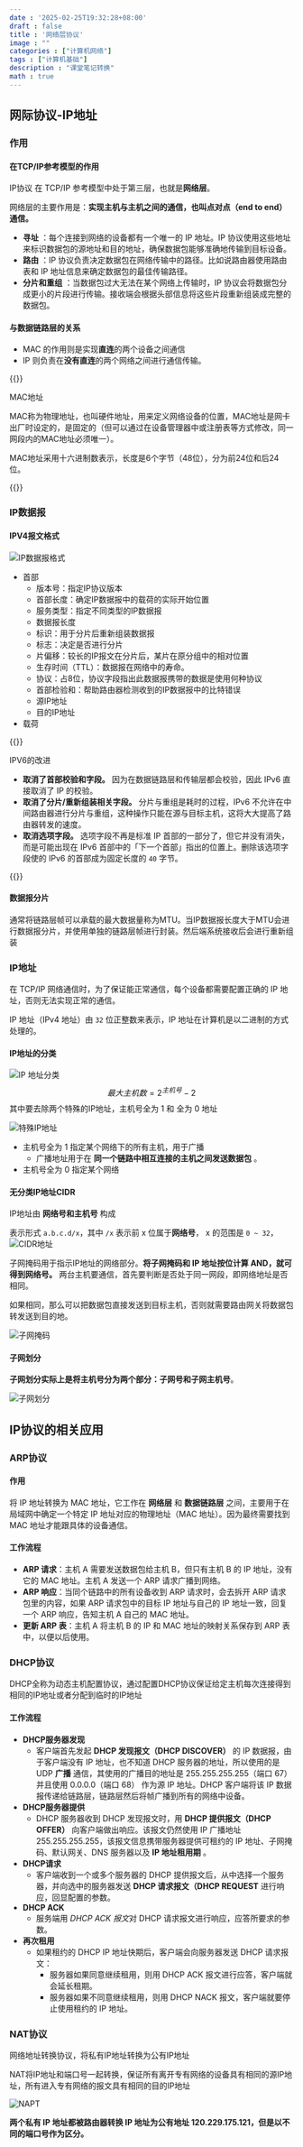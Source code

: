 ```yaml
---
date : '2025-02-25T19:32:28+08:00'
draft : false
title : '网络层协议'
image : ""
categories : ["计算机网络"]
tags : ["计算机基础"]
description : "课堂笔记转换"
math : true
---
```


## 网际协议-IP地址

### 作用

#### 在TCP/IP参考模型的作用

IP协议 在 TCP/IP 参考模型中处于第三层，也就是**网络层**。

网络层的主要作用是：**实现主机与主机之间的通信，也叫点对点（end to end）通信。**

- **寻址** ：每个连接到网络的设备都有一个唯一的 IP 地址。IP 协议使用这些地址来标识数据包的源地址和目的地址，确保数据包能够准确地传输到目标设备。
- **路由** ：IP 协议负责决定数据包在网络传输中的路径。比如说路由器使用路由表和 IP 地址信息来确定数据包的最佳传输路径。
- **分片和重组** ：当数据包过大无法在某个网络上传输时，IP 协议会将数据包分成更小的片段进行传输。接收端会根据头部信息将这些片段重新组装成完整的数据包。

#### 与数据链路层的关系

- MAC 的作用则是实现**直连**的两个设备之间通信
- IP 则负责在**没有直连**的两个网络之间进行通信传输。

{{<notice ip>}}

MAC地址

MAC称为物理地址，也叫硬件地址，用来定义网络设备的位置，MAC地址是网卡出厂时设定的，是固定的（但可以通过在设备管理器中或注册表等方式修改，同一网段内的MAC地址必须唯一）。

MAC地址采用十六进制数表示，长度是6个字节（48位），分为前24位和后24位。

{{</notice>}}

### IP数据报

#### IPV4报文格式

![IP数据报格式](7f3a337b8d87d12aed267798c2552c7f.png)

- 首部
  - 版本号：指定IP协议版本
  - 首部长度：确定IP数据报中的载荷的实际开始位置
  - 服务类型：指定不同类型的IP数据报
  - 数据报长度
  - 标识：用于分片后重新组装数据报
  - 标志：决定是否进行分片
  - 片偏移：较长的IP报文在分片后，某片在原分组中的相对位置
  - 生存时间（TTL）：数据报在网络中的寿命。
  - 协议：占8位，协议字段指出此数据报携带的数据是使用何种协议
  - 首部检验和：帮助路由器检测收到的IP数据报中的比特错误
  - 源IP地址
  - 目的IP地址
- 载荷

{{<notice tip>}}

IPV6的改进

- **取消了首部校验和字段。** 因为在数据链路层和传输层都会校验，因此 IPv6 直接取消了 IP 的校验。
- **取消了分片/重新组装相关字段。** 分片与重组是耗时的过程，IPv6 不允许在中间路由器进行分片与重组，这种操作只能在源与目标主机，这将大大提高了路由器转发的速度。
- **取消选项字段。** 选项字段不再是标准 IP 首部的一部分了，但它并没有消失，而是可能出现在 IPv6 首部中的「下一个首部」指出的位置上。删除该选项字段使的 IPv6 的首部成为固定长度的 `40` 字节。

{{</notice>}}

#### 数据报分片

通常将链路层帧可以承载的最大数据量称为MTU。当IP数据报长度大于MTU会进行数据报分片，并使用单独的链路层帧进行封装。然后端系统接收后会进行重新组装

### IP地址

在 TCP/IP 网络通信时，为了保证能正常通信，每个设备都需要配置正确的 IP 地址，否则无法实现正常的通信。

IP 地址（IPv4 地址）由 `32` 位正整数来表示，IP 地址在计算机是以二进制的方式处理的。

#### IP地址的分类

![IP 地址分类](7.jpg)
$$
最大主机数=2^{主机号}-2
$$
其中要去除两个特殊的IP地址，主机号全为 1 和 全为 0 地址

![特殊IP地址](10.jpg)

- 主机号全为 1 指定某个网络下的所有主机，用于广播
  - 广播地址用于在 **同一个链路中相互连接的主机之间发送数据包** 。
- 主机号全为 0 指定某个网络

#### 无分类IP地址CIDR

IP地址由 **网络号和主机号** 构成

表示形式 `a.b.c.d/x`，其中 `/x` 表示前 x 位属于**网络号**， x 的范围是 `0 ~ 32`，![CIDR地址](15.jpg)

子网掩码用于指示IP地址的网络部分。**将子网掩码和 IP 地址按位计算 AND，就可得到网络号。** 两台主机要通信，首先要判断是否处于同一网段，即网络地址是否相同。

如果相同，那么可以把数据包直接发送到目标主机，否则就需要路由网关将数据包转发送到目的地。

![子网掩码](https://cdn.xiaolincoding.com/gh/xiaolincoder/ImageHost/%E8%AE%A1%E7%AE%97%E6%9C%BA%E7%BD%91%E7%BB%9C/IP/16.jpg)

#### 子网划分

**子网划分实际上是将主机号分为两个部分：子网号和子网主机号**。

![子网划分](19.jpg)

## IP协议的相关应用

### ARP协议

#### 作用

将 IP 地址转换为 MAC 地址，它工作在 **网络层** 和 **数据链路层** 之间，主要用于在局域网中确定一个特定 IP 地址对应的物理地址（MAC 地址）。因为最终需要找到 MAC 地址才能跟具体的设备通信。

#### 工作流程

- **ARP 请求**：主机 A 需要发送数据包给主机 B，但只有主机 B 的 IP 地址，没有它的 MAC 地址。主机 A 发送一个 ARP 请求广播到网络。
- **ARP 响应**：当同个链路中的所有设备收到 ARP 请求时，会去拆开 ARP 请求包里的内容，如果 ARP 请求包中的目标 IP 地址与自己的 IP 地址一致，回复一个 ARP 响应，告知主机 A 自己的 MAC 地址。
- **更新 ARP 表**：主机 A 将主机 B 的 IP 和 MAC 地址的映射关系保存到 ARP 表中，以便以后使用。

### DHCP协议

DHCP全称为动态主机配置协议，通过配置DHCP协议保证给定主机每次连接得到相同的IP地址或者分配到临时的IP地址

#### 工作流程

- **DHCP服务器发现**
  - 客户端首先发起 **DHCP 发现报文（DHCP DISCOVER）** 的 IP 数据报，由于客户端没有 IP 地址，也不知道 DHCP 服务器的地址，所以使用的是 UDP **广播** 通信，其使用的广播目的地址是 255.255.255.255（端口 67） 并且使用 0.0.0.0（端口 68） 作为源 IP 地址。DHCP 客户端将该 IP 数据报传递给链路层，链路层然后将帧广播到所有的网络中设备。
- **DHCP服务器提供**
  - DHCP 服务器收到 DHCP 发现报文时，用 **DHCP 提供报文（DHCP OFFER）** 向客户端做出响应。该报文仍然使用 IP 广播地址 255.255.255.255，该报文信息携带服务器提供可租约的 IP 地址、子网掩码、默认网关、DNS 服务器以及 **IP 地址租用期** 。
- **DHCP请求**
  - 客户端收到一个或多个服务器的 DHCP 提供报文后，从中选择一个服务器，并向选中的服务器发送 **DHCP 请求报文（DHCP REQUEST** 进行响应，回显配置的参数。
- **DHCP ACK**
  - 服务端用 *DHCP ACK 报文*对 DHCP 请求报文进行响应，应答所要求的参数。
- **再次租用**
  - 如果租约的 DHCP IP 地址快期后，客户端会向服务器发送 DHCP 请求报文：
    - 服务器如果同意继续租用，则用 DHCP ACK 报文进行应答，客户端就会延长租期。
    - 服务器如果不同意继续租用，则用 DHCP NACK 报文，客户端就要停止使用租约的 IP 地址。

### NAT协议

网络地址转换协议，将私有IP地址转换为公有IP地址

NAT将IP地址和端口号一起转换，保证所有离开专有网络的设备具有相同的源IP地址，所有进入专有网络的报文具有相同的目的IP地址

![NAPT](39.jpg)

**两个私有 IP 地址都被路由器转换 IP 地址为公有地址 120.229.175.121，但是以不同的端口号作为区分。**